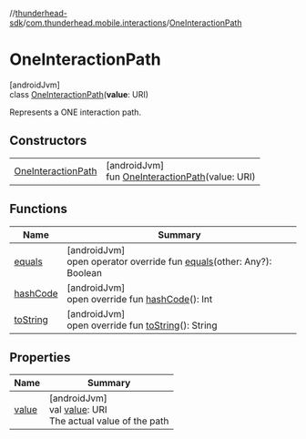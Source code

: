//[thunderhead-sdk](../../../index.md)/[com.thunderhead.mobile.interactions](../index.md)/[OneInteractionPath](index.md)

# OneInteractionPath

[androidJvm]\
class [OneInteractionPath](index.md)(**value**: URI)

Represents a ONE interaction path.

## Constructors

| | |
|---|---|
| [OneInteractionPath](-one-interaction-path.md) | [androidJvm]<br>fun [OneInteractionPath](-one-interaction-path.md)(value: URI) |

## Functions

| Name | Summary |
|---|---|
| [equals](equals.md) | [androidJvm]<br>open operator override fun [equals](equals.md)(other: Any?): Boolean |
| [hashCode](hash-code.md) | [androidJvm]<br>open override fun [hashCode](hash-code.md)(): Int |
| [toString](to-string.md) | [androidJvm]<br>open override fun [toString](to-string.md)(): String |

## Properties

| Name | Summary |
|---|---|
| [value](value.md) | [androidJvm]<br>val [value](value.md): URI<br>The actual value of the path |
